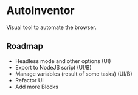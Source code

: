# AutoInventor

Visual tool to automate the browser.

## Roadmap

* Headless mode and other options (UI)
* Export to NodeJS script (UI/B)
* Manage variables (result of some tasks) (UI/B)
* Refactor UI
* Add more Blocks
